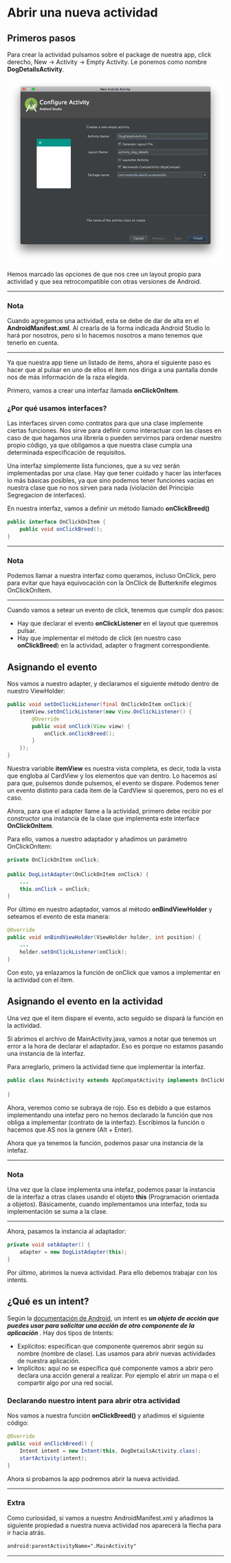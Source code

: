 # Abrir una nueva actividad
## Primeros pasos

Para crear la actividad pulsamos sobre el package de nuestra app, click derecho, New -> Activity -> Empty Activity. Le ponemos como nombre **DogDetailsActivity**.

![Screenshot](img/new_activity.png)

Hemos marcado las opciones de que nos cree un layout propio para actividad y que sea retrocompatible con otras versiones de Android.

***
### Nota
Cuando agregamos una actividad, esta se debe de dar de alta en el **AndroidManifest.xml**. Al crearla de la forma indicada Android Studio lo hará por nosotros, pero si lo hacemos nosotros a mano tenemos que tenerlo en cuenta.
***

Ya que nuestra app tiene un listado de items, ahora el siguiente paso es hacer que al pulsar en uno de ellos el item nos diriga a una pantalla donde nos de más información de la raza elegida.

Primero, vamos a crear una interfaz llamada **onClickOnItem**.

### ¿Por qué usamos interfaces?

Las interfaces sirven como contratos para que una clase implemente ciertas funciones. Nos sirve para definir como interactuar con las clases en caso de que hagamos una librería o pueden servirnos para ordenar nuestro propio código, ya que obligamos a que nuestra clase cumpla una determinada especificación de requisitos.

Una interfaz simplemente lista funciones, que a su vez serán implementadas por una clase. Hay que tener cuidado y hacer las interfaces lo más básicas posibles, ya que sino podemos tener funciones vacías en nuestra clase que no nos sirven para nada (violación del Principio Segregacion de interfaces).

En nuestra interfaz, vamos a definir un método llamado **onClickBreed()**

```Java
public interface OnClickOnItem {
    public void onClickBreed();
}
```
***
### Nota

Podemos llamar a nuestra interfaz como queramos, incluso OnClick, pero para evitar que haya equivocación con la OnClick de Butterknife elegimos OnClickOnItem.
***

Cuando vamos a setear un evento de click, tenemos que cumplir dos pasos:

* Hay que declarar el evento **onClickListener** en el layout que queremos pulsar.
* Hay que implementar el método de click (en nuestro caso **onClickBreed**) en la actividad, adapter o fragment correspondiente.

## Asignando el evento

Nos vamos a nuestro adapter, y declaramos el siguiente método dentro de nuestro ViewHolder:

```Java
public void setOnClickListener(final OnClickOnItem onClick){
    itemView.setOnClickListener(new View.OnClickListener() {
        @Override
        public void onClick(View view) {
            onClick.onClickBreed();
        }
    });
}
```

Nuestra variable **itemView** es nuestra vista completa, es decir, toda la vista que engloba al CardView y los elementos que van dentro. Lo hacemos así para que, pulsemos donde pulsemos, el evento se dispare. Podemos tener un evento distinto para cada item de la CardView si queremos, pero no es el caso.

Ahora, para que el adapter llame a la actividad, primero debe recibir por constructor una instancia de la clase que implementa este interface **OnClickOnItem**.

Para ello, vamos a nuestro adaptador y añadimos un parámetro OnClickOnItem:

```Java
private OnClickOnItem onClick;

public DogListAdapter(OnClickOnItem onClick) {
    ...
    this.onClick = onClick;
}
```

Por último en nuestro adaptador, vamos al método **onBindViewHolder** y seteamos el evento de esta manera:

```Java
@Override
public void onBindViewHolder(ViewHolder holder, int position) {
    ...
    holder.setOnClickListener(onClick);
}
```

Con esto, ya enlazamos la función de onClick que vamos a implementar en la actividad con el item.

## Asignando el evento en la actividad

Una vez que el item dispare el evento, acto seguido se dispará la función en la actividad.

Si abrimos el archivo de MainActivity.java, vamos a notar que tenemos un error a la hora de declarar el adaptador. Eso es porque no estamos pasando una instancia de la interfaz.

Para arreglarlo, primero la actividad tiene que implementar la interfaz.

```Java
public class MainActivity extends AppCompatActivity implements OnClickOnItem{

}
```

Ahora, veremos como se subraya de rojo. Eso es debido a que estamos implementando una intefaz pero no hemos declarado la función que nos obliga a implementar (contrato de la interfaz). Escribimos la función o hacemos que AS nos la genere (Alt + Enter).

Ahora que ya tenemos la función, podemos pasar una instancia de la intefaz.

***
### Nota

Una vez que la clase implementa una intefaz, podemos pasar la instancia de la interfaz a otras clases usando el objeto **this** (Programación orientada a objetos). Básicamente, cuando implementamos una interfaz, toda su implementación se suma a la clase.
***

Ahora, pasamos la instancia al adaptador:

```Java
private void setAdapter() {
    adapter = new DogListAdapter(this);
}
```

Por último, abrimos la nueva actividad. Para ello debemos trabajar con los intents.

## ¿Qué es un intent?

Según la [documentación de Android](https://developer.android.com/guide/components/intents-filters.html), un intent es ***un objeto de acción que puedes usar para solicitar una acción de otro componente de la aplicación*** . Hay dos tipos de Intents:

* Explícitos: especifican que componente queremos abrir según su nombre (nombre de clase). Las usamos para abrir nuevas actividades de nuestra aplicación.
* Implícitos: aquí no se especifica qué componente vamos a abrir pero declara una acción general a realizar. Por ejemplo el abrir un mapa o el compartir algo por una red social.

### Declarando nuestro intent para abrir otra actividad

Nos vamos a nuestra función **onClickBreed()** y añadimos el siguiente código:

```Java
@Override
public void onClickBreed() {
    Intent intent = new Intent(this, DogDetailsActivity.class);
    startActivity(intent);
}
```

Ahora si probamos la app podremos abrir la nueva actividad.

***
### Extra
Como curiosidad, si vamos a nuestro AndroidManifest.xml y añadimos la siguiente propiedad a nuestra nueva actividad nos aparecerá la flecha para ir hacia atrás.

```xml
android:parentActivityName=".MainActivity"
```
***
